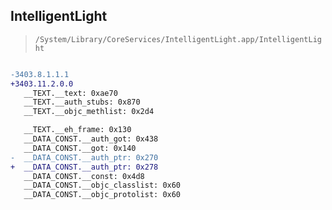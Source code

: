 ## IntelligentLight

> `/System/Library/CoreServices/IntelligentLight.app/IntelligentLight`

```diff

-3403.8.1.1.1
+3403.11.2.0.0
   __TEXT.__text: 0xae70
   __TEXT.__auth_stubs: 0x870
   __TEXT.__objc_methlist: 0x2d4

   __TEXT.__eh_frame: 0x130
   __DATA_CONST.__auth_got: 0x438
   __DATA_CONST.__got: 0x140
-  __DATA_CONST.__auth_ptr: 0x270
+  __DATA_CONST.__auth_ptr: 0x278
   __DATA_CONST.__const: 0x4d8
   __DATA_CONST.__objc_classlist: 0x60
   __DATA_CONST.__objc_protolist: 0x60

```
